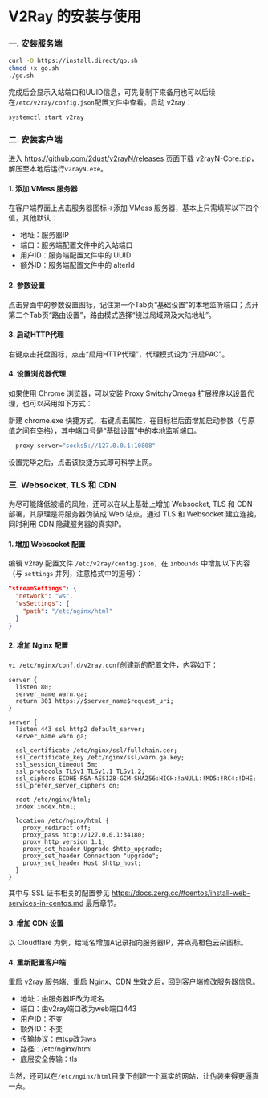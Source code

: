 # V2Ray 的安装与使用

### 一. 安装服务端

```bash
curl -O https://install.direct/go.sh
chmod +x go.sh
./go.sh
```

完成后会显示入站端口和UUID信息，可先复制下来备用也可以后续在`/etc/v2ray/config.json`配置文件中查看。启动 v2ray：

```bash
systemctl start v2ray
```

### 二. 安装客户端

进入 https://github.com/2dust/v2rayN/releases 页面下载 v2rayN-Core.zip，解压至本地后运行`v2rayN.exe`。

#### 1. 添加 VMess 服务器

在客户端界面上点击服务器图标->添加 VMess 服务器，基本上只需填写以下四个值，其他默认：

- 地址：服务器IP
- 端口：服务端配置文件中的入站端口
- 用户ID：服务端配置文件中的 UUID
- 额外ID：服务端配置文件中的 alterId

#### 2. 参数设置

点击界面中的参数设置图标，记住第一个Tab页“基础设置”的本地监听端口；点开第二个Tab页“路由设置”，路由模式选择“绕过局域网及大陆地址”。

#### 3. 启动HTTP代理

右键点击托盘图标，点击“启用HTTP代理”，代理模式设为“开启PAC”。

#### 4. 设置浏览器代理

如果使用 Chrome 浏览器，可以安装 Proxy SwitchyOmega 扩展程序以设置代理，也可以采用如下方式：

新建 chrome.exe 快捷方式，右键点击属性，在目标栏后面增加启动参数（与原值之间有空格），其中端口号是“基础设置”中的本地监听端口。

```bash
--proxy-server="socks5://127.0.0.1:10808"
```

设置完毕之后，点击该快捷方式即可科学上网。

### 三. Websocket, TLS 和 CDN 

为尽可能降低被墙的风险，还可以在以上基础上增加 Websocket, TLS 和 CDN 部署，其原理是将服务器伪装成 Web 站点，通过 TLS 和 Websocket 建立连接，同时利用 CDN 隐藏服务器的真实IP。

#### 1. 增加 Websocket 配置

编辑 v2ray 配置文件 `/etc/v2ray/config.json`，在 `inbounds` 中增加以下内容（与 `settings` 并列，注意格式中的逗号）：

```json
"streamSettings": {
  "network": "ws",
  "wsSettings": {
    "path": "/etc/nginx/html"
  }
}
```

#### 2. 增加 Nginx 配置

`vi /etc/nginx/conf.d/v2ray.conf`创建新的配置文件，内容如下：

```nginx
server {
  listen 80;
  server_name warn.ga;
  return 301 https://$server_name$request_uri;
}

server {
  listen 443 ssl http2 default_server;
  server_name warn.ga;

  ssl_certificate /etc/nginx/ssl/fullchain.cer;
  ssl_certificate_key /etc/nginx/ssl/warn.ga.key;
  ssl_session_timeout 5m;
  ssl_protocols TLSv1 TLSv1.1 TLSv1.2;
  ssl_ciphers ECDHE-RSA-AES128-GCM-SHA256:HIGH:!aNULL:!MD5:!RC4:!DHE;
  ssl_prefer_server_ciphers on;

  root /etc/nginx/html;
  index index.html;

  location /etc/nginx/html {
    proxy_redirect off;
    proxy_pass http://127.0.0.1:34180;
    proxy_http_version 1.1;
    proxy_set_header Upgrade $http_upgrade;
    proxy_set_header Connection "upgrade";
    proxy_set_header Host $http_host;
  }
}
```

其中与 SSL 证书相关的配置参见 https://docs.zerg.cc/#centos/install-web-services-in-centos.md 最后章节。

#### 3. 增加 CDN 设置

以 Cloudflare 为例，给域名增加A记录指向服务器IP，并点亮橙色云朵图标。

#### 4. 重新配置客户端

重启 v2ray 服务端、重启 Nginx、CDN 生效之后，回到客户端修改服务器信息。

- 地址：由服务器IP改为域名
- 端口：由v2ray端口改为web端口443
- 用户ID：不变
- 额外ID：不变
- 传输协议：由tcp改为ws
- 路径：/etc/nginx/html
- 底层安全传输：tls

当然，还可以在`/etc/nginx/html`目录下创建一个真实的网站，让伪装来得更逼真一点。
